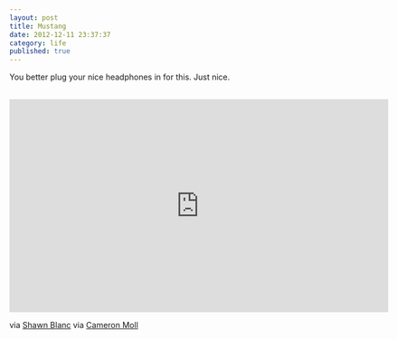 ```yaml
---
layout: post
title: Mustang
date: 2012-12-11 23:37:37
category: life
published: true
---
```


You better plug your nice headphones in for this. Just nice.<br><br>
<p style="text-align: center;"> <iframe src="http://player.vimeo.com/video/54510052?title=0&amp;byline=0&amp;portrait=0&amp;color=ff9933" width="670" height="377" frameborder="0" webkitAllowFullScreen mozallowfullscreen allowFullScreen></iframe></p>

via  [Shawn Blanc](http://shawnblanc.net/2012/12/the-real-thing/) via [Cameron Moll](https://twitter.com/cameronmoll/status/275705793809104897) 